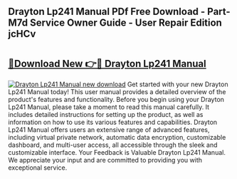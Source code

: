 ## Drayton Lp241 Manual PDf Free Download - Part-M7d Service Owner Guide - User Repair Edition jcHCv

# <h2><a href="http://cf24600.oget.top/?id=Drayton+Lp241+Manual">🔗Download New 👉🔴 Drayton Lp241 Manual</a></h2>

[![Drayton Lp241 Manual new download](https://i.imgur.com/5g1atiW.png)](http://cf24600.oget.top/?id=Drayton+Lp241+Manual)
Get started with your new Drayton Lp241 Manual today! This user manual provides a detailed overview of the product's features and functionality. Before you begin using your Drayton Lp241 Manual, please take a moment to read this manual carefully. It includes detailed instructions for setting up the product, as well as information on how to use its various features and capabilities. Drayton Lp241 Manual offers users an extensive range of advanced features, including virtual private network, automatic data encryption, customizable dashboard, and multi-user access, all accessible through the sleek and customizable interface. Your Feedback is Valuable Drayton Lp241 Manual. We appreciate your input and are committed to providing you with exceptional service.

